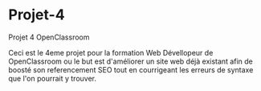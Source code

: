 # Projet-4

Projet 4 OpenClassroom

Ceci est le 4eme projet pour la formation Web Dévellopeur de OpenClassroom ou le but est d'améliorer un site web déjà existant afin de boosté son referencement SEO tout
en courrigeant les erreurs de syntaxe que l'on pourrait y trouver. 
